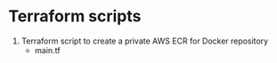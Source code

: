 # Terraform scripts
1. Terraform script to create a private AWS ECR for Docker repository
   - main.tf
